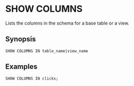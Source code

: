 # SHOW COLUMNS<a name="show-columns"></a>

Lists the columns in the schema for a base table or a view\.

## Synopsis<a name="synopsis"></a>

```
SHOW COLUMNS IN table_name|view_name
```

## Examples<a name="examples"></a>

```
SHOW COLUMNS IN clicks;
```